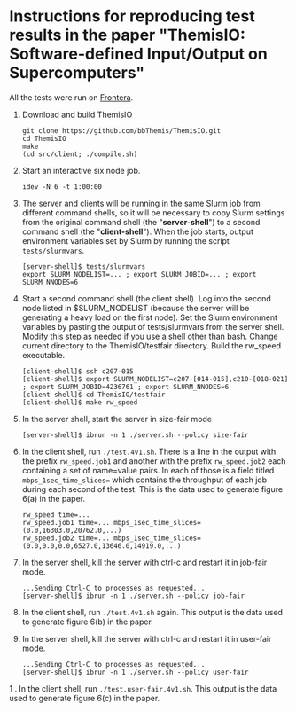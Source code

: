 # Instructions for reproducing test results in the paper "ThemisIO: Software-defined Input/Output on Supercomputers"

All the tests were run on [Frontera](https://www.tacc.utexas.edu/systems/frontera).

1. Download and build ThemisIO 
    ```
    git clone https://github.com/bbThemis/ThemisIO.git
    cd ThemisIO
    make
    (cd src/client; ./compile.sh)
    ```
1. Start an interactive six node job.
    ```
    idev -N 6 -t 1:00:00
    ```
1. The server and clients will be running in the same Slurm job from different command shells,
so it will be necessary to copy Slurm settings from the original command shell (the "**server-shell**") to a second command shell (the "**client-shell**").
When the job starts, output environment variables set by Slurm by running the script `tests/slurmvars`.
    ```
    [server-shell]$ tests/slurmvars
    export SLURM_NODELIST=... ; export SLURM_JOBID=... ; export SLURM_NNODES=6
    ```

1. Start a second command shell (the client shell). Log into the second node listed in $SLURM_NODELIST 
(because the server will be generating a heavy load on the first node).
Set the Slurm environment variables by pasting the output of tests/slurmvars from the server shell.
Modify this step as needed if you use a shell other than bash.
Change current directory to the ThemisIO/testfair directory.
Build the rw_speed executable.
    ```
    [client-shell]$ ssh c207-015
    [client-shell]$ export SLURM_NODELIST=c207-[014-015],c210-[018-021] ; export SLURM_JOBID=4236761 ; export SLURM_NNODES=6
    [client-shell]$ cd ThemisIO/testfair
    [client-shell]$ make rw_speed
    ```

1. In the server shell, start the server in size-fair mode
    ```
    [server-shell]$ ibrun -n 1 ./server.sh --policy size-fair
    ```
    
1. In the client shell, run `./test.4v1.sh`.  There is a line in the output with the prefix `rw_speed.job1` and
another with the prefix `rw_speed.job2` each containing a set of name=value pairs. 
In each of those is a field titled `mbps_1sec_time_slices=` which contains the
throughput of each job during each second of the test. This is the data used to generate figure 6(a) in the paper.
    ```
    rw_speed time=...
    rw_speed.job1 time=... mbps_1sec_time_slices=(0.0,16303.0,20762.0,...)
    rw_speed.job2 time=... mbps_1sec_time_slices=(0.0,0.0,0.0,6527.0,13646.0,14919.0,...)
    ```

1. In the server shell, kill the server with ctrl-c and restart it in job-fair mode.
    ```
    ...Sending Ctrl-C to processes as requested...
    [server-shell]$ ibrun -n 1 ./server.sh --policy job-fair
    ```
1. In the client shell, run `./test.4v1.sh` again. This output is the data used to generate figure 6(b) in the paper.
1. In the server shell, kill the server with ctrl-c and restart it in user-fair mode.
    ```
    ...Sending Ctrl-C to processes as requested...
    [server-shell]$ ibrun -n 1 ./server.sh --policy user-fair
    ```
1 . In the client shell, run `./test.user-fair.4v1.sh`. This output is the data used to generate figure 6(c) in the paper.

